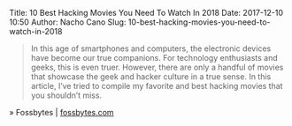 Title: 10 Best Hacking Movies You Need To Watch In 2018
Date: 2017-12-10 10:50
Author: Nacho Cano
Slug: 10-best-hacking-movies-you-need-to-watch-in-2018

> In this age of smartphones and computers, the electronic devices have become
> our true companions. For technology enthusiasts and geeks, this is even
> truer. However, there are only a handful of movies that showcase the geek
> and hacker culture in a true sense. In this article, I’ve tried to compile
> my favorite and best hacking movies that you shouldn’t miss.

» Fossbytes | [fossbytes.com][]

  [fossbytes.com]: https://fossbytes.com/best-hacking-movies-geek/
    "10 Best Hacking Movies You Need To Watch In 2018"
